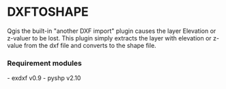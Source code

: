 <H1>DXFTOSHAPE</H1>

Qgis the built-in "another DXF import" plugin causes the layer Elevation or z-valuer to be lost.
This plugin simply extracts the layer with elevation or z-value from the dxf file and converts to the shape file.

<H3> Requirement modules </H3>
- exdxf v0.9       <https://pypi.org/project/ezdxf/>
- pyshp v2.10  <https://pypi.org/project/pyshp/>

